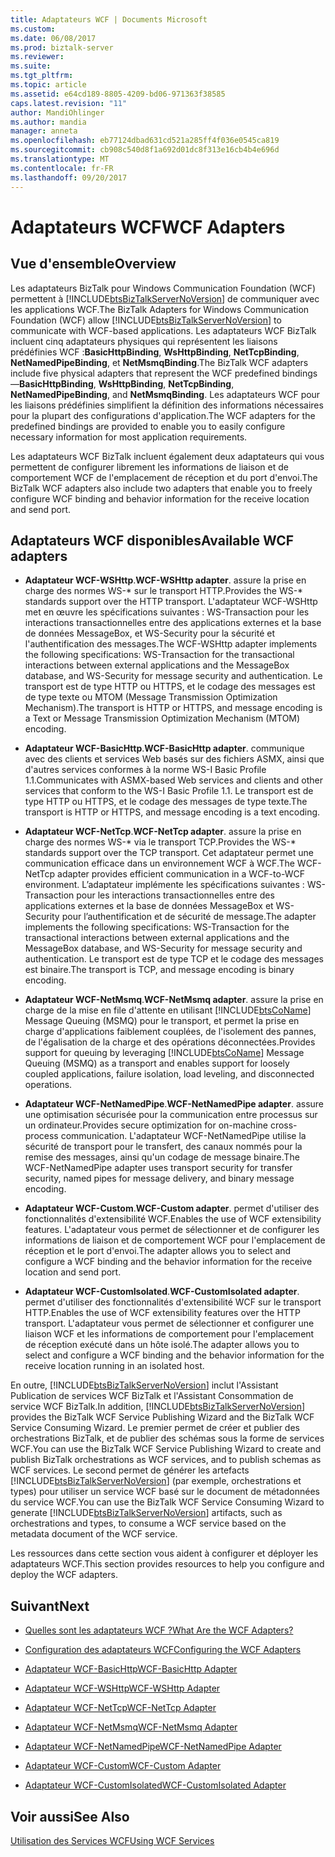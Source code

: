 ```yaml
---
title: Adaptateurs WCF | Documents Microsoft
ms.custom: 
ms.date: 06/08/2017
ms.prod: biztalk-server
ms.reviewer: 
ms.suite: 
ms.tgt_pltfrm: 
ms.topic: article
ms.assetid: e64cd189-8805-4209-bd06-971363f38585
caps.latest.revision: "11"
author: MandiOhlinger
ms.author: mandia
manager: anneta
ms.openlocfilehash: eb77124dbad631cd521a285ff4f036e0545ca819
ms.sourcegitcommit: cb908c540d8f1a692d01dc8f313e16cb4b4e696d
ms.translationtype: MT
ms.contentlocale: fr-FR
ms.lasthandoff: 09/20/2017
---
```

# <a name="wcf-adapters"></a><span data-ttu-id="974e6-102">Adaptateurs WCF</span><span class="sxs-lookup"><span data-stu-id="974e6-102">WCF Adapters</span></span>

## <a name="overview"></a><span data-ttu-id="974e6-103">Vue d'ensemble</span><span class="sxs-lookup"><span data-stu-id="974e6-103">Overview</span></span>
<span data-ttu-id="974e6-104">Les adaptateurs BizTalk pour Windows Communication Foundation (WCF) permettent à [!INCLUDE[btsBizTalkServerNoVersion](../includes/btsbiztalkservernoversion-md.md)] de communiquer avec les applications WCF.</span><span class="sxs-lookup"><span data-stu-id="974e6-104">The BizTalk Adapters for Windows Communication Foundation (WCF) allow  [!INCLUDE[btsBizTalkServerNoVersion](../includes/btsbiztalkservernoversion-md.md)] to communicate with WCF-based applications.</span></span> <span data-ttu-id="974e6-105">Les adaptateurs WCF BizTalk incluent cinq adaptateurs physiques qui représentent les liaisons prédéfinies WCF :**BasicHttpBinding**, **WsHttpBinding**, **NetTcpBinding**,  **NetNamedPipeBinding**, et **NetMsmqBinding**.</span><span class="sxs-lookup"><span data-stu-id="974e6-105">The BizTalk WCF adapters include five physical adapters that represent the WCF predefined bindings—**BasicHttpBinding**, **WsHttpBinding**, **NetTcpBinding**, **NetNamedPipeBinding**, and **NetMsmqBinding**.</span></span> <span data-ttu-id="974e6-106">Les adaptateurs WCF pour les liaisons prédéfinies simplifient la définition des informations nécessaires pour la plupart des configurations d'application.</span><span class="sxs-lookup"><span data-stu-id="974e6-106">The WCF adapters for the predefined bindings are provided to enable you to easily configure necessary information for most application requirements.</span></span>  
  
 <span data-ttu-id="974e6-107">Les adaptateurs WCF BizTalk incluent également deux adaptateurs qui vous permettent de configurer librement les informations de liaison et de comportement WCF de l'emplacement de réception et du port d'envoi.</span><span class="sxs-lookup"><span data-stu-id="974e6-107">The BizTalk WCF adapters also include two adapters that enable you to freely configure WCF binding and behavior information for the receive location and send port.</span></span>  

## <a name="available-wcf-adapters"></a><span data-ttu-id="974e6-108">Adaptateurs WCF disponibles</span><span class="sxs-lookup"><span data-stu-id="974e6-108">Available WCF adapters</span></span>
    
-   <span data-ttu-id="974e6-109">**Adaptateur WCF-WSHttp**.</span><span class="sxs-lookup"><span data-stu-id="974e6-109">**WCF-WSHttp adapter**.</span></span> <span data-ttu-id="974e6-110">assure la prise en charge des normes WS-* sur le transport HTTP.</span><span class="sxs-lookup"><span data-stu-id="974e6-110">Provides the WS-* standards support over the HTTP transport.</span></span> <span data-ttu-id="974e6-111">L'adaptateur WCF-WSHttp met en œuvre les spécifications suivantes : WS-Transaction pour les interactions transactionnelles entre des applications externes et la base de données MessageBox, et WS-Security pour la sécurité et l'authentification des messages.</span><span class="sxs-lookup"><span data-stu-id="974e6-111">The WCF-WSHttp adapter implements the following specifications: WS-Transaction for the transactional interactions between external applications and the MessageBox database, and WS-Security for message security and authentication.</span></span> <span data-ttu-id="974e6-112">Le transport est de type HTTP ou HTTPS, et le codage des messages est de type texte ou MTOM (Message Transmission Optimization Mechanism).</span><span class="sxs-lookup"><span data-stu-id="974e6-112">The transport is HTTP or HTTPS, and message encoding is a Text or Message Transmission Optimization Mechanism (MTOM) encoding.</span></span>  
  
-   <span data-ttu-id="974e6-113">**Adaptateur WCF-BasicHttp**.</span><span class="sxs-lookup"><span data-stu-id="974e6-113">**WCF-BasicHttp adapter**.</span></span> <span data-ttu-id="974e6-114">communique avec des clients et services Web basés sur des fichiers ASMX, ainsi que d'autres services conformes à la norme WS-I Basic Profile 1.1.</span><span class="sxs-lookup"><span data-stu-id="974e6-114">Communicates with ASMX-based Web services and clients and other services that conform to the WS-I Basic Profile 1.1.</span></span> <span data-ttu-id="974e6-115">Le transport est de type HTTP ou HTTPS, et le codage des messages de type texte.</span><span class="sxs-lookup"><span data-stu-id="974e6-115">The transport is HTTP or HTTPS, and message encoding is a text encoding.</span></span>  
  
-   <span data-ttu-id="974e6-116">**Adaptateur WCF-NetTcp**.</span><span class="sxs-lookup"><span data-stu-id="974e6-116">**WCF-NetTcp adapter**.</span></span> <span data-ttu-id="974e6-117">assure la prise en charge des normes WS-* via le transport TCP.</span><span class="sxs-lookup"><span data-stu-id="974e6-117">Provides the WS-* standards support over the TCP transport.</span></span> <span data-ttu-id="974e6-118">Cet adaptateur permet une communication efficace dans un environnement WCF à WCF.</span><span class="sxs-lookup"><span data-stu-id="974e6-118">The WCF-NetTcp adapter provides efficient communication in a WCF-to-WCF environment.</span></span> <span data-ttu-id="974e6-119">L’adaptateur implémente les spécifications suivantes : WS-Transaction pour les interactions transactionnelles entre des applications externes et la base de données MessageBox et WS-Security pour l’authentification et de sécurité de message.</span><span class="sxs-lookup"><span data-stu-id="974e6-119">The adapter implements the following specifications: WS-Transaction for the transactional interactions between external applications and the MessageBox database, and WS-Security for message security and authentication.</span></span> <span data-ttu-id="974e6-120">Le transport est de type TCP et le codage des messages est binaire.</span><span class="sxs-lookup"><span data-stu-id="974e6-120">The transport is TCP, and message encoding is binary encoding.</span></span>  
  
-   <span data-ttu-id="974e6-121">**Adaptateur WCF-NetMsmq**.</span><span class="sxs-lookup"><span data-stu-id="974e6-121">**WCF-NetMsmq adapter**.</span></span> <span data-ttu-id="974e6-122">assure la prise en charge de la mise en file d'attente en utilisant [!INCLUDE[btsCoName](../includes/btsconame-md.md)] Message Queuing (MSMQ) pour le transport, et permet la prise en charge d'applications faiblement couplées, de l'isolement des pannes, de l'égalisation de la charge et des opérations déconnectées.</span><span class="sxs-lookup"><span data-stu-id="974e6-122">Provides support for queuing by leveraging [!INCLUDE[btsCoName](../includes/btsconame-md.md)] Message Queuing (MSMQ) as a transport and enables support for loosely coupled applications, failure isolation, load leveling, and disconnected operations.</span></span>  
  
-   <span data-ttu-id="974e6-123">**Adaptateur WCF-NetNamedPipe**.</span><span class="sxs-lookup"><span data-stu-id="974e6-123">**WCF-NetNamedPipe adapter**.</span></span> <span data-ttu-id="974e6-124">assure une optimisation sécurisée pour la communication entre processus sur un ordinateur.</span><span class="sxs-lookup"><span data-stu-id="974e6-124">Provides secure optimization for on-machine cross-process communication.</span></span> <span data-ttu-id="974e6-125">L'adaptateur WCF-NetNamedPipe utilise la sécurité de transport pour le transfert, des canaux nommés pour la remise des messages, ainsi qu'un codage de message binaire.</span><span class="sxs-lookup"><span data-stu-id="974e6-125">The WCF-NetNamedPipe adapter uses transport security for transfer security, named pipes for message delivery, and binary message encoding.</span></span>  
  
-   <span data-ttu-id="974e6-126">**Adaptateur WCF-Custom**.</span><span class="sxs-lookup"><span data-stu-id="974e6-126">**WCF-Custom adapter**.</span></span> <span data-ttu-id="974e6-127">permet d'utiliser des fonctionnalités d'extensibilité WCF.</span><span class="sxs-lookup"><span data-stu-id="974e6-127">Enables the use of WCF extensibility features.</span></span> <span data-ttu-id="974e6-128">L'adaptateur vous permet de sélectionner et de configurer les informations de liaison et de comportement WCF pour l'emplacement de réception et le port d'envoi.</span><span class="sxs-lookup"><span data-stu-id="974e6-128">The adapter allows you to select and configure a WCF binding and the behavior information for the receive location and send port.</span></span>  
  
-   <span data-ttu-id="974e6-129">**Adaptateur WCF-CustomIsolated**.</span><span class="sxs-lookup"><span data-stu-id="974e6-129">**WCF-CustomIsolated adapter**.</span></span> <span data-ttu-id="974e6-130">permet d'utiliser des fonctionnalités d'extensibilité WCF sur le transport HTTP.</span><span class="sxs-lookup"><span data-stu-id="974e6-130">Enables the use of WCF extensibility features over the HTTP transport.</span></span> <span data-ttu-id="974e6-131">L'adaptateur vous permet de sélectionner et configurer une liaison WCF et les informations de comportement pour l'emplacement de réception exécuté dans un hôte isolé.</span><span class="sxs-lookup"><span data-stu-id="974e6-131">The adapter allows you to select and configure a WCF binding and the behavior information for the receive location running in an isolated host.</span></span>  
  
 <span data-ttu-id="974e6-132">En outre, [!INCLUDE[btsBizTalkServerNoVersion](../includes/btsbiztalkservernoversion-md.md)] inclut l'Assistant Publication de services WCF BizTalk et l'Assistant Consommation de service WCF BizTalk.</span><span class="sxs-lookup"><span data-stu-id="974e6-132">In addition, [!INCLUDE[btsBizTalkServerNoVersion](../includes/btsbiztalkservernoversion-md.md)] provides the BizTalk WCF Service Publishing Wizard and the BizTalk WCF Service Consuming Wizard.</span></span> <span data-ttu-id="974e6-133">Le premier permet de créer et publier des orchestrations BizTalk, et de publier des schémas sous la forme de services WCF.</span><span class="sxs-lookup"><span data-stu-id="974e6-133">You can use the BizTalk WCF Service Publishing Wizard to create and publish BizTalk orchestrations as WCF services, and to publish schemas as WCF services.</span></span> <span data-ttu-id="974e6-134">Le second permet de générer les artefacts [!INCLUDE[btsBizTalkServerNoVersion](../includes/btsbiztalkservernoversion-md.md)] (par exemple, orchestrations et types) pour utiliser un service WCF basé sur le document de métadonnées du service WCF.</span><span class="sxs-lookup"><span data-stu-id="974e6-134">You can use the BizTalk WCF Service Consuming Wizard to generate [!INCLUDE[btsBizTalkServerNoVersion](../includes/btsbiztalkservernoversion-md.md)] artifacts, such as orchestrations and types, to consume a WCF service based on the metadata document of the WCF service.</span></span>  
  
 <span data-ttu-id="974e6-135">Les ressources dans cette section vous aident à configurer et déployer les adaptateurs WCF.</span><span class="sxs-lookup"><span data-stu-id="974e6-135">This section provides resources to help you configure and deploy the WCF adapters.</span></span>  
  
## <a name="next"></a><span data-ttu-id="974e6-136">Suivant</span><span class="sxs-lookup"><span data-stu-id="974e6-136">Next</span></span> 
  
-   [<span data-ttu-id="974e6-137">Quelles sont les adaptateurs WCF ?</span><span class="sxs-lookup"><span data-stu-id="974e6-137">What Are the WCF Adapters?</span></span>](../core/what-are-the-wcf-adapters.md)  
  
-   [<span data-ttu-id="974e6-138">Configuration des adaptateurs WCF</span><span class="sxs-lookup"><span data-stu-id="974e6-138">Configuring the WCF Adapters</span></span>](../core/configuring-the-wcf-adapters.md)  
  
-   [<span data-ttu-id="974e6-139">Adaptateur WCF-BasicHttp</span><span class="sxs-lookup"><span data-stu-id="974e6-139">WCF-BasicHttp Adapter</span></span>](../core/wcf-basichttp-adapter.md)  
  
-   [<span data-ttu-id="974e6-140">Adaptateur WCF-WSHttp</span><span class="sxs-lookup"><span data-stu-id="974e6-140">WCF-WSHttp Adapter</span></span>](../core/wcf-wshttp-adapter.md)  
  
-   [<span data-ttu-id="974e6-141">Adaptateur WCF-NetTcp</span><span class="sxs-lookup"><span data-stu-id="974e6-141">WCF-NetTcp Adapter</span></span>](../core/wcf-nettcp-adapter.md)  
  
-   [<span data-ttu-id="974e6-142">Adaptateur WCF-NetMsmq</span><span class="sxs-lookup"><span data-stu-id="974e6-142">WCF-NetMsmq Adapter</span></span>](../core/wcf-netmsmq-adapter.md)  
  
-   [<span data-ttu-id="974e6-143">Adaptateur WCF-NetNamedPipe</span><span class="sxs-lookup"><span data-stu-id="974e6-143">WCF-NetNamedPipe Adapter</span></span>](../core/wcf-netnamedpipe-adapter.md)  
  
-   [<span data-ttu-id="974e6-144">Adaptateur WCF-Custom</span><span class="sxs-lookup"><span data-stu-id="974e6-144">WCF-Custom Adapter</span></span>](../core/wcf-custom-adapter.md)  
  
-   [<span data-ttu-id="974e6-145">Adaptateur WCF-CustomIsolated</span><span class="sxs-lookup"><span data-stu-id="974e6-145">WCF-CustomIsolated Adapter</span></span>](../core/wcf-customisolated-adapter.md)  
  
## <a name="see-also"></a><span data-ttu-id="974e6-146">Voir aussi</span><span class="sxs-lookup"><span data-stu-id="974e6-146">See Also</span></span>  
 [<span data-ttu-id="974e6-147">Utilisation des Services WCF</span><span class="sxs-lookup"><span data-stu-id="974e6-147">Using WCF Services</span></span>](../core/using-wcf-services.md)   